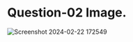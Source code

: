 # Question-02 Image.  
![Screenshot 2024-02-22 172549](https://github.com/Khush0031/pw-skills-full-stack-web-dev-assignment-solution/assets/121889921/80012197-2cf1-43f3-89f4-f1265323a29b)
